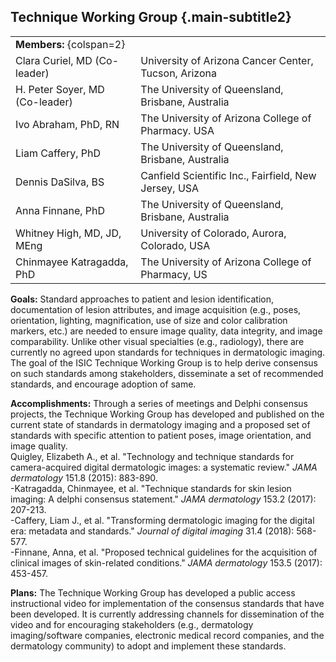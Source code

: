 ## Technique Working Group {.main-subtitle2}

| | |
| - | - |
| **Members:** {colspan=2} | |
| Clara Curiel, MD (Co-leader) | University of Arizona Cancer Center, Tucson, Arizona |
| H. Peter Soyer, MD (Co-leader) | The University of Queensland, Brisbane, Australia |
| Ivo Abraham, PhD, RN | The University of Arizona College of Pharmacy. USA |
| Liam Caffery, PhD | The University of Queensland, Brisbane, Australia |
| Dennis DaSilva, BS | Canfield Scientific Inc., Fairfield, New Jersey, USA |
| Anna Finnane, PhD | The University of Queensland, Brisbane, Australia |
| Whitney High, MD, JD, MEng | University of Colorado, Aurora, Colorado, USA |
| Chinmayee Katragadda, PhD | The University of Arizona College of Pharmacy, US |

**Goals:**  Standard approaches to patient and lesion identification, documentation of lesion attributes, and image acquisition (e.g., poses, orientation, lighting, magnification, use of size and color calibration markers, etc.) are needed to ensure image quality, data integrity, and image comparability. Unlike other visual specialties (e.g., radiology), there are currently no agreed upon standards for techniques in dermatologic imaging. The goal of the ISIC Technique Working Group is to help derive consensus on such standards among stakeholders, disseminate a set of recommended standards, and encourage adoption of same. 

**Accomplishments:** Through a series of meetings and Delphi consensus projects, the Technique Working Group has developed and published on the current state of standards in dermatology imaging and a proposed set of standards with specific attention to patient poses, image orientation, and image quality.  
Quigley, Elizabeth A., et al. "Technology and technique standards for camera-acquired digital dermatologic images: a systematic review." *JAMA dermatology* 151.8 (2015): 883-890.  
-Katragadda, Chinmayee, et al. "Technique standards for skin lesion imaging: A delphi consensus statement." *JAMA dermatology* 153.2 (2017): 207-213.  
-Caffery, Liam J., et al. "Transforming dermatologic imaging for the digital era: metadata and standards." *Journal of digital imaging* 31.4 (2018): 568-577.  
-Finnane, Anna, et al. "Proposed technical guidelines for the acquisition of clinical images of skin-related conditions." *JAMA dermatology* 153.5 (2017): 453-457.

**Plans:** The Technique Working Group has developed a public access instructional video for implementation of the consensus standards that have been developed. It is currently addressing channels for dissemination of the video and for encouraging stakeholders (e.g., dermatology imaging/software companies, electronic medical record companies, and the dermatology community) to adopt and implement these standards.
